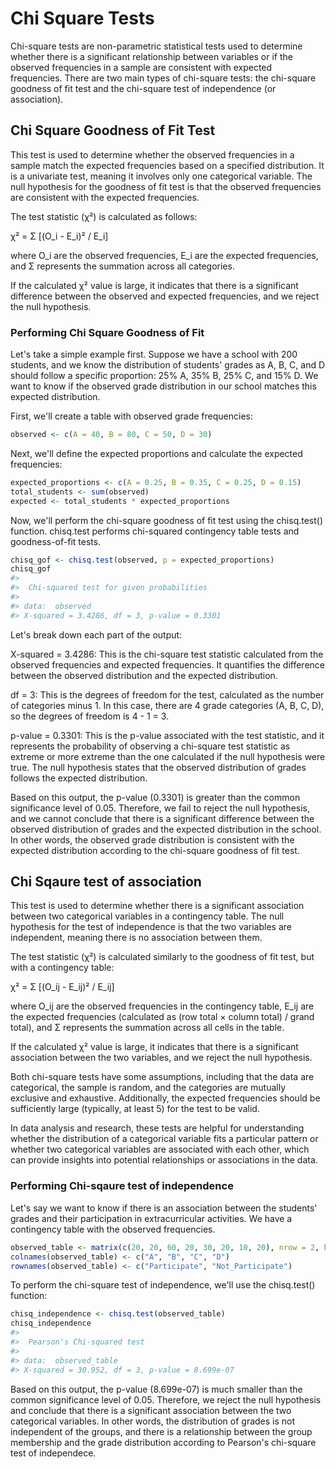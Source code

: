 # Chi Square Tests
Chi-square tests are non-parametric statistical tests used to determine whether there is a significant relationship between variables or if the observed frequencies in a sample are consistent with expected frequencies. There are two main types of chi-square tests: the chi-square goodness of fit test and the chi-square test of independence (or association).

## Chi Square Goodness of Fit Test
This test is used to determine whether the observed frequencies in a sample match the expected frequencies based on a specified distribution. It is a univariate test, meaning it involves only one categorical variable. The null hypothesis for the goodness of fit test is that the observed frequencies are consistent with the expected frequencies.

The test statistic (χ²) is calculated as follows:

χ² = Σ [(O_i - E_i)² / E_i]

where O_i are the observed frequencies, E_i are the expected frequencies, and Σ represents the summation across all categories.

If the calculated χ² value is large, it indicates that there is a significant difference between the observed and expected frequencies, and we reject the null hypothesis.

### Performing Chi Square Goodness of Fit
Let's take a simple example first.
Suppose we have a school with 200 students, and we know the distribution of students' grades as A, B, C, and D should follow a specific proportion: 25% A, 35% B, 25% C, and 15% D. We want to know if the observed grade distribution in our school matches this expected distribution.

First, we'll create a table with observed grade frequencies:


```r
observed <- c(A = 40, B = 80, C = 50, D = 30)
```

Next, we'll define the expected proportions and calculate the expected frequencies:


```r
expected_proportions <- c(A = 0.25, B = 0.35, C = 0.25, D = 0.15)
total_students <- sum(observed)
expected <- total_students * expected_proportions
```

Now, we'll perform the chi-square goodness of fit test using the chisq.test() function. chisq.test performs chi-squared contingency table tests and goodness-of-fit tests.


```r
chisq_gof <- chisq.test(observed, p = expected_proportions)
chisq_gof
#> 
#> 	Chi-squared test for given probabilities
#> 
#> data:  observed
#> X-squared = 3.4286, df = 3, p-value = 0.3301
```

Let's break down each part of the output:

X-squared = 3.4286: This is the chi-square test statistic calculated from the observed frequencies and expected frequencies. It quantifies the difference between the observed distribution and the expected distribution.

df = 3: This is the degrees of freedom for the test, calculated as the number of categories minus 1. In this case, there are 4 grade categories (A, B, C, D), so the degrees of freedom is 4 - 1 = 3.

p-value = 0.3301: This is the p-value associated with the test statistic, and it represents the probability of observing a chi-square test statistic as extreme or more extreme than the one calculated if the null hypothesis were true. The null hypothesis states that the observed distribution of grades follows the expected distribution.

Based on this output, the p-value (0.3301) is greater than the common significance level of 0.05. Therefore, we fail to reject the null hypothesis, and we cannot conclude that there is a significant difference between the observed distribution of grades and the expected distribution in the school. In other words, the observed grade distribution is consistent with the expected distribution according to the chi-square goodness of fit test.


## Chi Sqaure test of association

This test is used to determine whether there is a significant association between two categorical variables in a contingency table. The null hypothesis for the test of independence is that the two variables are independent, meaning there is no association between them.

The test statistic (χ²) is calculated similarly to the goodness of fit test, but with a contingency table:

χ² = Σ [(O_ij - E_ij)² / E_ij]

where O_ij are the observed frequencies in the contingency table, E_ij are the expected frequencies (calculated as (row total × column total) / grand total), and Σ represents the summation across all cells in the table.

If the calculated χ² value is large, it indicates that there is a significant association between the two variables, and we reject the null hypothesis.


Both chi-square tests have some assumptions, including that the data are categorical, the sample is random, and the categories are mutually exclusive and exhaustive. Additionally, the expected frequencies should be sufficiently large (typically, at least 5) for the test to be valid.

In data analysis and research, these tests are helpful for understanding whether the distribution of a categorical variable fits a particular pattern or whether two categorical variables are associated with each other, which can provide insights into potential relationships or associations in the data.

### Performing Chi-sqaure test of independence

Let's say we want to know if there is an association between the students' grades and their participation in extracurricular activities. We have a contingency table with the observed frequencies.


```r
observed_table <- matrix(c(20, 20, 60, 20, 30, 20, 10, 20), nrow = 2, byrow = TRUE)
colnames(observed_table) <- c("A", "B", "C", "D")
rownames(observed_table) <- c("Participate", "Not_Participate")
```

To perform the chi-square test of independence, we'll use the chisq.test() function:


```r
chisq_independence <- chisq.test(observed_table)
chisq_independence
#> 
#> 	Pearson's Chi-squared test
#> 
#> data:  observed_table
#> X-squared = 30.952, df = 3, p-value = 8.699e-07
```

Based on this output, the p-value (8.699e-07) is much smaller than the common significance level of 0.05. Therefore, we reject the null hypothesis and conclude that there is a significant association between the two categorical variables. In other words, the distribution of grades is not independent of the groups, and there is a relationship between the group membership and the grade distribution according to Pearson's chi-square test of independece. 

